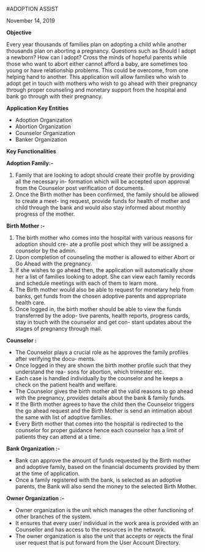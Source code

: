 #ADOPTION ASSIST

November 14, 2019

**Objective**

Every year thousands of families plan on adopting a child while another thousands plan on
aborting a pregnancy. Questions such as Should I adopt a newborn? How can I adopt? Cross
the minds of hopeful parents while those who want to abort either cannot afford a baby, are
sometimes too young or have relationship problems. This could be overcome, from one helping
hand to another. This application will allow families who wish to adopt get in touch with mothers
who wish to go ahead with their pregnancy through proper counseling and monetary support
from the hospital and bank go through with their pregnancy.

**Application Key Entities**

- Adoption Organization
- Abortion Organization
- Counselor Organization
- Banker Organization

**Key Functionalities**

**Adoption Family:-**

1. Family that are looking to adopt should create their profile by providing all the necessary in-
    formation which will be accepted upon approval from the Counselor post verification of
    documents.
2. Once the Birth mother has been confirmed, the family should be allowed to create a meet-
    ing request, provide funds for health of mother and child through the bank and would also
    stay informed about monthly progress of the mother.


**Birth Mother :-**

1. The birth mother who comes into the hospital with various reasons for adoption should cre-
    ate a profile post which they will be assigned a counselor by the admin.
2. Upon completion of counseling the mother is allowed to either Abort or Go Ahead with the
    pregnancy.
3. If she wishes to go ahead then, the application will automatically show her a list of families
    looking to adopt. She can view each family records and schedule meetings with each of
    them to learn more.
4. The Birth mother would also be able to request for monetary help from banks, get funds
    from the chosen adoptive parents and appropriate health care.
5. Once logged in, the birth mother should be able to view the funds transferred by the adop-
    tive parents, health reports, progress cards, stay in touch with the counselor and get con-
    stant updates about the stages of pregnancy through mail.

**Counselor :**

- The Counselor plays a crucial role as he approves the family profiles after verifying the docu-
    ments.
- Once logged in they are shown the birth mother profile such that they understand the rea-
    sons for abortion, which trimester etc.
- Each case is handled individually by the counselor and he keeps a check on the patient
    health and welfare.
- The Counselor gives the birth mother all the valid reasons to go ahead with the pregnancy,
    provides details about the bank & family funds.
- If the Birth mother agrees to have the child then the Counselor triggers the go ahead request
    and the Birth Mother is send an intimation about the same with list of adoptive families.
- Every Birth mother that comes into the hospital is redirected to the counselor for proper
    guidance hence each counselor has a limit of patients they can attend at a time.


**Bank Organization :-**

- Bank can approve the amount of funds requested by the Birth mother and adoptive family,
    based on the financial documents provided by them at the time of application.
- Once a family registered with the bank, is selected as an adoptive parents, the Bank will also
    send the money to the selected Birth Mother.

**Owner Organization :-**

- Owner organization is the unit which manages the other functioning of other branches of the
    system.
- It ensures that every user/ individual in the work area is provided with an Counsellor and has
    access to the resources in the network.
- The owner organization is also the unit that accepts or rejects the final user request that is
    put forward from the User Account Directory.




